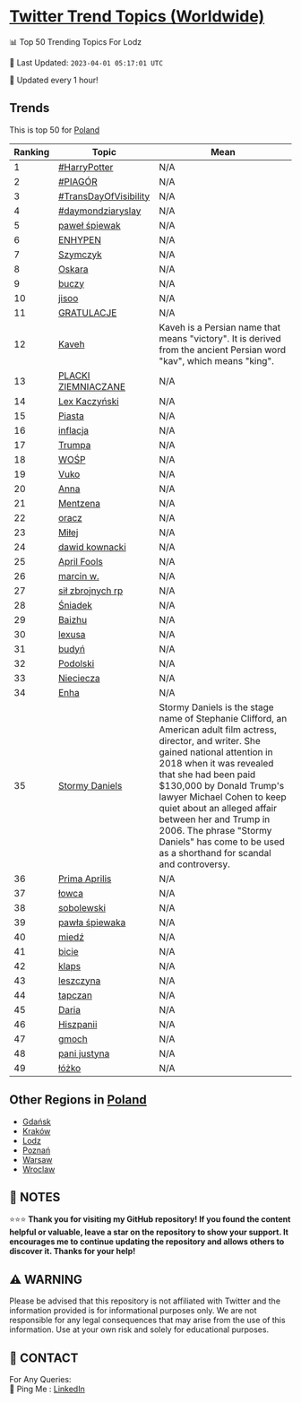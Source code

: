 [Twitter Trend Topics (Worldwide)](https://github.com/ErcinDedeoglu/Twitter-Trend-Topics)
==========


📊 Top 50 Trending Topics For Lodz

📆 Last Updated: `2023-04-01 05:17:01 UTC`

🔧 Updated every 1 hour!


## Trends

This is top 50 for [Poland](</Poland>)

| Ranking | Topic | Mean |
| ------- | ------------ | ------------ |
| 1 | [#HarryPotter](http://twitter.com/search?q=%23HarryPotter) | N/A |
| 2 | [#PIAGÓR](http://twitter.com/search?q=%23PIAG%c3%93R) | N/A |
| 3 | [#TransDayOfVisibility](http://twitter.com/search?q=%23TransDayOfVisibility) | N/A |
| 4 | [#daymondziaryslay](http://twitter.com/search?q=%23daymondziaryslay) | N/A |
| 5 | [paweł śpiewak](http://twitter.com/search?q=pawe%c5%82+%c5%9bpiewak) | N/A |
| 6 | [ENHYPEN](http://twitter.com/search?q=ENHYPEN) | N/A |
| 7 | [Szymczyk](http://twitter.com/search?q=Szymczyk) | N/A |
| 8 | [Oskara](http://twitter.com/search?q=Oskara) | N/A |
| 9 | [buczy](http://twitter.com/search?q=buczy) | N/A |
| 10 | [jisoo](http://twitter.com/search?q=jisoo) | N/A |
| 11 | [GRATULACJE](http://twitter.com/search?q=GRATULACJE) | N/A |
| 12 | [Kaveh](http://twitter.com/search?q=Kaveh) | Kaveh is a Persian name that means "victory". It is derived from the ancient Persian word "kav", which means "king". |
| 13 | [PLACKI ZIEMNIACZANE](http://twitter.com/search?q=PLACKI+ZIEMNIACZANE) | N/A |
| 14 | [Lex Kaczyński](http://twitter.com/search?q=Lex+Kaczy%c5%84ski) | N/A |
| 15 | [Piasta](http://twitter.com/search?q=Piasta) | N/A |
| 16 | [inflacja](http://twitter.com/search?q=inflacja) | N/A |
| 17 | [Trumpa](http://twitter.com/search?q=Trumpa) | N/A |
| 18 | [WOŚP](http://twitter.com/search?q=WO%c5%9aP) | N/A |
| 19 | [Vuko](http://twitter.com/search?q=Vuko) | N/A |
| 20 | [Anna](http://twitter.com/search?q=Anna) | N/A |
| 21 | [Mentzena](http://twitter.com/search?q=Mentzena) | N/A |
| 22 | [oracz](http://twitter.com/search?q=oracz) | N/A |
| 23 | [Miłej](http://twitter.com/search?q=Mi%c5%82ej) | N/A |
| 24 | [dawid kownacki](http://twitter.com/search?q=dawid+kownacki) | N/A |
| 25 | [April Fools](http://twitter.com/search?q=April+Fools) | N/A |
| 26 | [marcin w.](http://twitter.com/search?q=marcin+w.) | N/A |
| 27 | [sił zbrojnych rp](http://twitter.com/search?q=si%c5%82+zbrojnych+rp) | N/A |
| 28 | [Śniadek](http://twitter.com/search?q=%c5%9aniadek) | N/A |
| 29 | [Baizhu](http://twitter.com/search?q=Baizhu) | N/A |
| 30 | [lexusa](http://twitter.com/search?q=lexusa) | N/A |
| 31 | [budyń](http://twitter.com/search?q=budy%c5%84) | N/A |
| 32 | [Podolski](http://twitter.com/search?q=Podolski) | N/A |
| 33 | [Nieciecza](http://twitter.com/search?q=Nieciecza) | N/A |
| 34 | [Enha](http://twitter.com/search?q=Enha) | N/A |
| 35 | [Stormy Daniels](http://twitter.com/search?q=Stormy+Daniels) | Stormy Daniels is the stage name of Stephanie Clifford, an American adult film actress, director, and writer. She gained national attention in 2018 when it was revealed that she had been paid $130,000 by Donald Trump's lawyer Michael Cohen to keep quiet about an alleged affair between her and Trump in 2006. The phrase "Stormy Daniels" has come to be used as a shorthand for scandal and controversy. |
| 36 | [Prima Aprilis](http://twitter.com/search?q=Prima+Aprilis) | N/A |
| 37 | [łowca](http://twitter.com/search?q=%c5%82owca) | N/A |
| 38 | [sobolewski](http://twitter.com/search?q=sobolewski) | N/A |
| 39 | [pawła śpiewaka](http://twitter.com/search?q=paw%c5%82a+%c5%9bpiewaka) | N/A |
| 40 | [miedź](http://twitter.com/search?q=mied%c5%ba) | N/A |
| 41 | [bicie](http://twitter.com/search?q=bicie) | N/A |
| 42 | [klaps](http://twitter.com/search?q=klaps) | N/A |
| 43 | [leszczyna](http://twitter.com/search?q=leszczyna) | N/A |
| 44 | [tapczan](http://twitter.com/search?q=tapczan) | N/A |
| 45 | [Daria](http://twitter.com/search?q=Daria) | N/A |
| 46 | [Hiszpanii](http://twitter.com/search?q=Hiszpanii) | N/A |
| 47 | [gmoch](http://twitter.com/search?q=gmoch) | N/A |
| 48 | [pani justyna](http://twitter.com/search?q=pani+justyna) | N/A |
| 49 | [łóżko](http://twitter.com/search?q=%c5%82%c3%b3%c5%bcko) | N/A |



## Other Regions in [Poland](</Poland>)

* [Gdańsk](</Poland/Gdańsk.md>)
* [Kraków](</Poland/Kraków.md>)
* [Lodz](</Poland/Lodz.md>)
* [Poznań](</Poland/Poznań.md>)
* [Warsaw](</Poland/Warsaw.md>)
* [Wroclaw](</Poland/Wroclaw.md>)



## 📝 NOTES

⭐⭐⭐ **Thank you for visiting my GitHub repository! If you found the content helpful or valuable, leave a star on the repository to show your support. It encourages me to continue updating the repository and allows others to discover it. Thanks for your help!**


## ⚠️ WARNING

Please be advised that this repository is not affiliated with Twitter and the information provided is for informational purposes only. We are not responsible for any legal consequences that may arise from the use of this information. Use at your own risk and solely for educational purposes.


## 📨 CONTACT

 For Any Queries:  
            🏓 Ping Me : [LinkedIn](https://www.linkedin.com/in/ercindedeoglu/)
